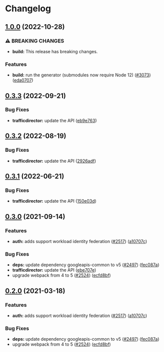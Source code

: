 # Changelog

## [1.0.0](https://github.com/googleapis/google-api-nodejs-client/compare/trafficdirector-v0.3.3...trafficdirector-v1.0.0) (2022-10-28)


### ⚠ BREAKING CHANGES

* **build:** This release has breaking changes.

### Features

* **build:** run the generator (submodules now require Node 12) ([#3073](https://github.com/googleapis/google-api-nodejs-client/issues/3073)) ([eda0707](https://github.com/googleapis/google-api-nodejs-client/commit/eda07079dadab46a80b6f9ede618f4f43030169e))

## [0.3.3](https://github.com/googleapis/google-api-nodejs-client/compare/trafficdirector-v0.3.2...trafficdirector-v0.3.3) (2022-09-21)


### Bug Fixes

* **trafficdirector:** update the API ([eb9e763](https://github.com/googleapis/google-api-nodejs-client/commit/eb9e763c729a28442c8f5797c0519f34454beabf))

## [0.3.2](https://github.com/googleapis/google-api-nodejs-client/compare/trafficdirector-v0.3.1...trafficdirector-v0.3.2) (2022-08-19)


### Bug Fixes

* **trafficdirector:** update the API ([2926adf](https://github.com/googleapis/google-api-nodejs-client/commit/2926adfc111d76658d3be0c3bb7f9313608521ce))

## [0.3.1](https://github.com/googleapis/google-api-nodejs-client/compare/trafficdirector-v0.3.0...trafficdirector-v0.3.1) (2022-06-21)


### Bug Fixes

* **trafficdirector:** update the API ([150e03d](https://github.com/googleapis/google-api-nodejs-client/commit/150e03de01742954cd41bebdc6ec02210a247418))

## [0.3.0](https://www.github.com/googleapis/google-api-nodejs-client/compare/trafficdirector-v0.2.0...trafficdirector-v0.3.0) (2021-09-14)


### Features

* **auth:** adds support workload identity federation ([#2517](https://www.github.com/googleapis/google-api-nodejs-client/issues/2517)) ([a10707c](https://www.github.com/googleapis/google-api-nodejs-client/commit/a10707c477759e7c9ef6360a2fe800856fb600c1))


### Bug Fixes

* **deps:** update dependency googleapis-common to v5 ([#2497](https://www.github.com/googleapis/google-api-nodejs-client/issues/2497)) ([fec087a](https://www.github.com/googleapis/google-api-nodejs-client/commit/fec087abcf3d994dd41c3ffa0a0c12b1f9f09dae))
* **trafficdirector:** update the API ([ebe707e](https://www.github.com/googleapis/google-api-nodejs-client/commit/ebe707edac53531587fdc6e92567b3cb2ea4db81))
* upgrade webpack from 4 to 5  ([#2524](https://www.github.com/googleapis/google-api-nodejs-client/issues/2524)) ([ecfd8bf](https://www.github.com/googleapis/google-api-nodejs-client/commit/ecfd8bfcd06e1beabff7ec9a8c4000222379eb8d))

## [0.2.0](https://www.github.com/googleapis/google-api-nodejs-client/compare/trafficdirector-v0.1.0...trafficdirector-v0.2.0) (2021-03-18)


### Features

* **auth:** adds support workload identity federation ([#2517](https://www.github.com/googleapis/google-api-nodejs-client/issues/2517)) ([a10707c](https://www.github.com/googleapis/google-api-nodejs-client/commit/a10707c477759e7c9ef6360a2fe800856fb600c1))


### Bug Fixes

* **deps:** update dependency googleapis-common to v5 ([#2497](https://www.github.com/googleapis/google-api-nodejs-client/issues/2497)) ([fec087a](https://www.github.com/googleapis/google-api-nodejs-client/commit/fec087abcf3d994dd41c3ffa0a0c12b1f9f09dae))
* upgrade webpack from 4 to 5  ([#2524](https://www.github.com/googleapis/google-api-nodejs-client/issues/2524)) ([ecfd8bf](https://www.github.com/googleapis/google-api-nodejs-client/commit/ecfd8bfcd06e1beabff7ec9a8c4000222379eb8d))
